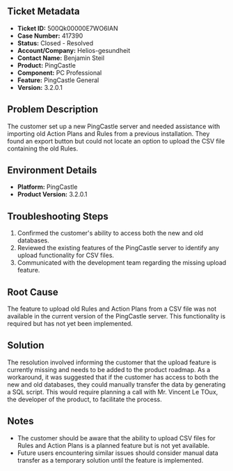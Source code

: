 ## Ticket Metadata
- **Ticket ID:** 500Qk00000E7WO6IAN
- **Case Number:** 417390
- **Status:** Closed - Resolved
- **Account/Company:** Helios-gesundheit
- **Contact Name:** Benjamin Steil
- **Product:** PingCastle
- **Component:** PC Professional
- **Feature:** PingCastle General
- **Version:** 3.2.0.1

## Problem Description
The customer set up a new PingCastle server and needed assistance with importing old Action Plans and Rules from a previous installation. They found an export button but could not locate an option to upload the CSV file containing the old Rules.

## Environment Details
- **Platform:** PingCastle
- **Product Version:** 3.2.0.1

## Troubleshooting Steps
1. Confirmed the customer's ability to access both the new and old databases.
2. Reviewed the existing features of the PingCastle server to identify any upload functionality for CSV files.
3. Communicated with the development team regarding the missing upload feature.

## Root Cause
The feature to upload old Rules and Action Plans from a CSV file was not available in the current version of the PingCastle server. This functionality is required but has not yet been implemented.

## Solution
The resolution involved informing the customer that the upload feature is currently missing and needs to be added to the product roadmap. As a workaround, it was suggested that if the customer has access to both the new and old databases, they could manually transfer the data by generating a SQL script. This would require planning a call with Mr. Vincent Le TOux, the developer of the product, to facilitate the process.

## Notes
- The customer should be aware that the ability to upload CSV files for Rules and Action Plans is a planned feature but is not yet available.
- Future users encountering similar issues should consider manual data transfer as a temporary solution until the feature is implemented.